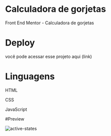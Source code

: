 # Calculadora de gorjetas
Front End Mentor - Calculadora de gorjetas


# Deploy
você pode acessar esse projeto aqui (link)

# Linguagens 
HTML

CSS

JavaScript

#Preview

![active-states](https://user-images.githubusercontent.com/104031152/220216732-d9d276d4-ce02-417c-bb3f-f86e5d8c96e7.jpg)
